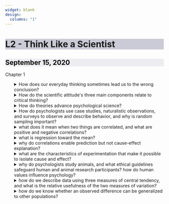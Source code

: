```yaml
---
widget: blank
design:
  columns: "1"
---
```

<h1 style="background-color: #9999b480;">L2 - Think Like a Scientist</h1>
    
<h2 style="color: black; background-color: #dddde680;"><i class="far fa-calendar-alt"></i> September 15, 2020</h2>
      
<h7><i class="fas fa-book"></i> Chapter 1</h7>
      
<details>
  <summary>How does our everyday thinking sometimes lead us to the wrong conclusion?</summary>
  <details>
    <summary>Intuition: what is it?</summary>
    <div>an instinctive heartfelt awareness</div>
    <details>
    <summary>what is hindsight bias?</summary>
    <div>after hearing an outcome you then say you had foreseen that </div>
    <details>
    <summary>why does this happen?</summary>
    <div>when opposing outcomes both seem like common sense</div>
    <details>
    <summary>what is common sense?</summary>
    <div>describes what has happened; different from intuition which describes what will happen</div>
    </details>
    </details>
    <details>
    <summary>what does perceiving order in random events mean?</summary>
    <div>we find order and familiarity because random sequences don't look random</div>
    <details>
    <summary>why does this happen?</summary>
    <div>patterns occur often</div>
    <details>
    <summary>is this bad?</summary>
    <div>yes because we struggle with accepting random/chance events as such when they produce a bigger outcome; we have to sift reality from illusion</div>
  </details>
  </details>
  </details>
  <details>
  <summary>what is overconfidence?</summary>
  <div>we think we know more than we do</div>
  <details>
  <summary>is this bad?</summary>
  <div>if we are more confident than correct, this leads to issues with overestimate our intuition</div>
  </details>
  </details>
  </details>
  <details>
  <summary>example: why, after friends start dating, do we often feel that we knew they were meant to be together?</summary>
  <div> this is an example of hindsight bias</div>
  </details>
</details>
</details>
<details>
  <summary>How do the scientific attitude's three main components relate to critical thinking?</summary>
  <details>
  <summary>what is critical thinking?</summary>
  <div>clearing our colored lenses of bias</div>
  <details>
  <summary>how do we do this?</summary>
  <div>with skepticism, humility, and curiosity</div>
  <details>
  <summary>what is skepticism?</summary>
  <div>being open but not gullible by appraising the source and examining assumptions</div>
  </details>
  <details>
  <summary>what is humility?</summary>
  <div>being aware of our error and open to new perspectives through discerning hidden values</div>
  </details>
  <details>
  <summary>what is curiosity?</summary>
  <div>figuring out the "what? why? and how?" through evaluating evidence and assessing conditions</div>
  </details>
  </details>
  </details>
  <details>
  <summary>example: "for a lot of bad ideas, science is society's garbage disposal." Describe what this tells us about the scientific attitude and what's involved in critical thinking</summary>
  <div>scientific thinking combines curiosity, humility, and scepticism; amzinging assumptions, appraising the source, discerning the hidden values, evaluating the evidence, and assessing the conclusions is involved in critical thinking</div>
</details>
</details>
<details>
  <summary>How do theories advance psychological science?</summary>
  <details>
  <summary>what does a theory do?</summary>
  <div>explains behaviors by offering ideas that organize what we observe, linking facts with deeper principles to summarize</div>
  </details>
  <details>
  <summary>a good theory can...?</summary>
  <div>produce testable predictions, or a hypothesis, in which results can either support or disconfirm a theory</div>
  </details>
  <details>
  <summary>why can theories bias our observations?</summary>
  <div>the urge to see what we expect can lead to wrongly interpreting ambiguous observations</div>
  <details>
  <summary>can you give me an example of this?</summary>
  <div>the idea that Iraq might have plans to attack lead to us falsely finding an explanation in that it was in fact true, which lead to use starting a war</div>
  </details>
  </details>
  <details>
  <summary>how do we check biases?</summary>
  <div>report research with operational definitions of procedures and concepts. this leads to the replication of studies and can impact the confidence of finding's reliability</div>
  </details>
  <details>
  <summary>when are theories useful?</summary>
  <div>they organize a range of observations, implies predictions that anyone can check to derive practical application, and stimulate further research that leads o a revised theroy</div>
  </details>
</details>
<details>
  <summary>How do psychologists use case studies, naturalistic observations, and surveys to observe and describe behavior, and why is random sampling important?</summary>
  <details>
  <summary>what's a case study?</summary>
  <div>an in-depth analysis of individuals or groups</div>
  <details>
  <summary>what is the difference between intensive studies and atypical ones?</summary>
  <div>intensive studies show us what can haappen and offen suggest directions fo rfuture studies while atypical cases may mislead up with unrepresented information; we ought no use anecdotal experiences to discern general truths</div>
  </details>
  </details>
  <details>
  <summary>what's a naturalistic observation?</summary>
  <div>watching ro recording natural behaviors</div>
  <details>
  <summary>why is the benefit?</summary>
  <div>describes behavior and offers interesting snapshots of everyday life without controlling for all factors that may influence behavior</div>
  </details>
  </details>
  <details>
  <summary>what is a survey?</summary>
  <div>asking people questions</div>
  <details>
  <summary>why does response bias occur during surveys?</summary>
  <div>1. changing the order of wording can have major effects on how people express their opinions (aid to the needy vs welfare)</div><div>2. random sampling: every person in the entire group has an equal chance of participating as to represent the total population; however, you cannot compensate for an unrepresented sample by simply adding more people</div>
  </details>
  </details>
  <details>
  <summary>example: we cannot assume that case studies always reveal general principles that apply to all of us. Why not?</summary>
  <div>case studies only involve one individual or group so we cannot know for sure whether the principles observed apply ton a larger population</div>
  </details>
  <details>
  <summary>example: what are the advantages and disadvantages of naturalistic observations?</summary>
  <div>researchers are able to carefully observe and record naturally occurring behaviors outside of artificial labs; however, they were able to influence the everyday behaviors they knew were impacted n such environments</div>
  </details>
  <details>
  <summary>example: what is an unrepresentative sample, and how do researchers avoid it?</summary>
  <div>a sample group that does not represent the population being studied; avoid by random sampling so there's an equal chance of everyone in the group being picked</div>
  </details>
  </details>
</details>
<details>
  <summary>what does it mean when two things are correlated, and what are positive and negative correlations?</summary>
  <details>
  <summary>the more children and youth used various media, the less happy they were with their lives</summary>
  <div>negative correlation</div>
  </details>
  <details>
  <summary>the less sexual content teens saw on tv, the less likely they were to have sex</summary>
  <div>positive correlation</div>
  </details>
  <details>
  <summary>the longer children were breastfed, the greater their later academic achievement</summary>
  <div>positive correlation</div>
  </details>
  <details>
  <summary>the more income rose among a sample of poor families, the fewer psychiatric symptoms their children experienced</summary>
  <div>negative correlation</div>
  </details>
</details>
<details>
  <summary>what is regression toward the mean?</summary>
  <div>the tendency for extreme or unusual scores or events to fall back toward the average</div>
  <details>
  <summary>example: you hear the school coach telling her friend that she rescued her team's winning streak by yelling at the players after an unusually bad first half. What is another explanation of why the team's performance improved?</summary>
  <div>the team's performance was not their typical behavior. Their return to their normal may just have been a case of regression toward the mean</div>
  </details>
</details>
<details>
  <summary>why do correlations enable prediction but not cause-effect explanation?</summary>
  <div>correlation does not prove causation, it indicates the possibility of a cause-effect relationship</div>
  <details>
  <summary>example: length of marriage positively correlates with hair loss in men. Does this mean that marriage cause men to lose their hair?</summary>
  <div>in this case, as in many cases, a third factor explains the correlation: golden anniversaries and baldness both accompany aging</div>
  </details>
</details>
<details> 
  <summary>what are the characteristics of experimentation that make it possible to isolate cause and effect?</summary>
  <details>
  <summary>how can researchers isolate effects of multiple factors?</summary>
  <div>manipulating the factor of interest is the experimental group and holding a controlling factor is the control group</div>
  </details>
  <details>
  <summary>what is a double-blind procedure?</summary>
  <div>neigher participants nor those who administer the drug and collect the data knows who gets what; the placebo effect is well documented to relive pain, depression, and anxiety</div>
  </details>
  <details>
  <summary>what are the different variables?</summary>
  <div>the independent variable is manipulated, the dependent variable is measured and may change when the independent variable is manipulated, and confounding variables are other variables that may produce an effect</div>
  </details>
  <details>
  <summary>example: what measures do researchers use to prevent the placebo effect from confusing their results?</summary>
  <div>double-blind studies</div>
  </details>
  <details>
  <summary>example: by using random assignment, researches are able to control for x, which are other factors besides the independent variable that may influence research results</summary>
  <div>confounding variables</div>
  </details>
  <details>
  <summary>double-blind procedure</summary>
  <div>controls for the placebo effect</div>
  </details>
  <details>
  <summary>random sampling</summary>
  <div>helps researchers generalize from a small set of survey responses to a larger population</div>
  </details>
  <details>
  <summary>random assignment</summary>
  <div>helps minimize preexisting differences between experimental and control groups</div>
  </details>
</details>
<details>
  <summary>why do psychologists study animals, and what ethical guidelines safeguard human and animal research participants? how do human values influence psychology?</summary>
  <details>
  <summary>how are animal and human research participants protected?</summary>
  <div>animal protection legislation and local ethics committees serve to proett animal and human welfare. At universities, institution review boards screen s=research proposals. ethical principles developed by international psychology organizations urge researchers using humans participants to obtain informed consent to protect them from harm and discomfort</div>
  </details>
</details>
<details>
  <summary>how do we describe data using three measures of central tendency, and what is the relative usefulness of the two measures of variation?</summary>
  <details>
  <summary>the average distribution of scores is the A. the score that shows up the most often is the B. the score right in the middle of a distribution is the C. we determine how much scores vary around the average in a way that includes information about the D of scores by using the E formula.</summary>
  <div>mean; mode; median; range; standard deviation</div>
  </details>
</details>
<details>
  <summary>how do we know whether an observed difference can be generalized to other populations?</summary>
  <details>
  <summary>A statistics summarize data, while B statistics determine is data can be generalized to other populations</summary>
  <div>descriptive; inferential</div>
  </details>
</details>

<style>
details>*{
  margin-left: 2em;
}
details div{
  margin-left: 4em;
}
</style>
